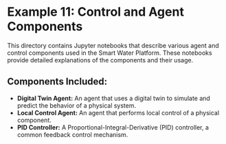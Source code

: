 # Example 11: Control and Agent Components

This directory contains Jupyter notebooks that describe various agent and control components used in the Smart Water Platform. These notebooks provide detailed explanations of the components and their usage.

## Components Included:
-   **Digital Twin Agent:** An agent that uses a digital twin to simulate and predict the behavior of a physical system.
-   **Local Control Agent:** An agent that performs local control of a physical component.
-   **PID Controller:** A Proportional-Integral-Derivative (PID) controller, a common feedback control mechanism.
